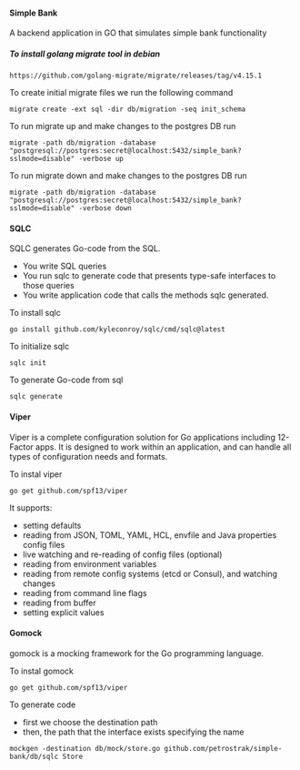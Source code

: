 #### Simple Bank
A backend application in GO that simulates simple bank functionality

##### To install golang migrate tool in debian
`https://github.com/golang-migrate/migrate/releases/tag/v4.15.1`

To create initial migrate files we run the following command

```
migrate create -ext sql -dir db/migration -seq init_schema
```

To run migrate up and make changes to the postgres DB run

```
migrate -path db/migration -database "postgresql://postgres:secret@localhost:5432/simple_bank?sslmode=disable" -verbose up
```

To run migrate down and make changes to the postgres DB run

```
migrate -path db/migration -database "postgresql://postgres:secret@localhost:5432/simple_bank?sslmode=disable" -verbose down
```

#### SQLC
SQLC generates Go-code from the SQL.
* You write SQL queries
* You run sqlc to generate code that presents type-safe interfaces to those queries
* You write application code that calls the methods sqlc generated.

To install sqlc

```
go install github.com/kyleconroy/sqlc/cmd/sqlc@latest
```

To initialize sqlc

```
sqlc init
```

To generate Go-code from sql

```
sqlc generate
```

#### Viper
Viper is a complete configuration solution for Go applications including 12-Factor apps. It is designed to work within an application, and can handle all types of configuration needs and formats.

To instal viper

```
go get github.com/spf13/viper
```

It supports:

* setting defaults
* reading from JSON, TOML, YAML, HCL, envfile and Java properties config files
* live watching and re-reading of config files (optional)
* reading from environment variables
* reading from remote config systems (etcd or Consul), and watching changes
* reading from command line flags
* reading from buffer
* setting explicit values

#### Gomock
gomock is a mocking framework for the Go programming language.

To instal gomock

```
go get github.com/spf13/viper
```

To generate code
* first we choose the destination path 
* then, the path that the interface exists
specifying the name
```
mockgen -destination db/mock/store.go github.com/petrostrak/simple-bank/db/sqlc Store
```